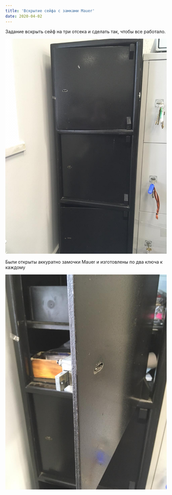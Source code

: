 ```yaml
---
title: 'Вскрытие сейфа с замками Mauer'
date: 2020-04-02
---
```


Задание вскрыть сейф на три отсека и сделать так, чтобы все работало. 

![](FB7AA5CD-5514-46A7-9C7C-0F8050B7D936.jpeg)

Были открыты аккуратно замочки Mauer и изготовлены по два ключа к каждому

![](C7AD3EE8-8747-4DC2-9B51-868483827C34.jpeg)